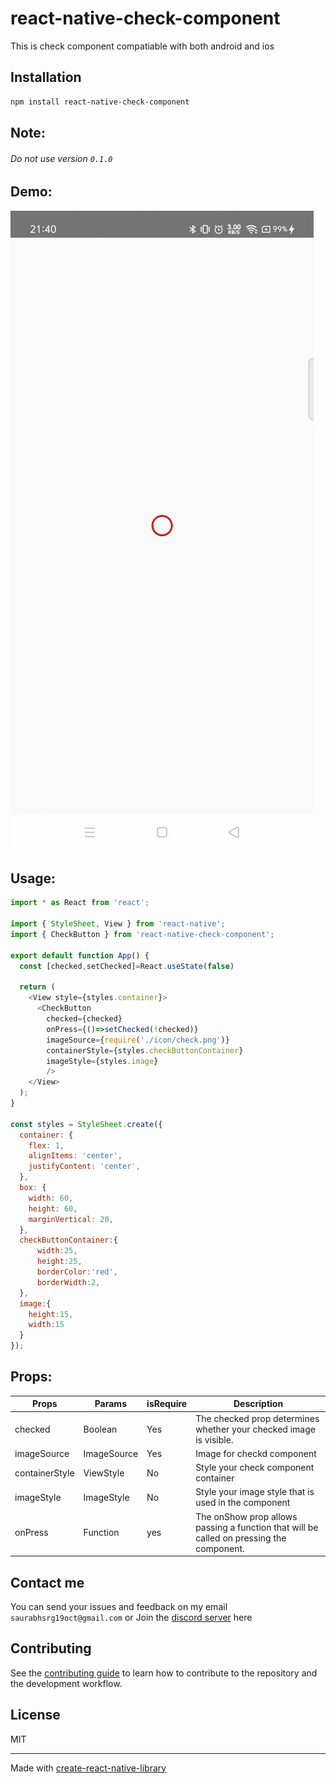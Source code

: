 # react-native-check-component

This is check component compatiable with both android and ios

## Installation

```sh
npm install react-native-check-component
```
## Note:
###### Do not use version `0.1.0`

## Demo:
![](https://github.com/saurabh-000/react-native-check-component/blob/master/example/demo/check-component-video.gif)

## Usage:

```js
import * as React from 'react';

import { StyleSheet, View } from 'react-native';
import { CheckButton } from 'react-native-check-component';

export default function App() {
  const [checked,setChecked]=React.useState(false)

  return (
    <View style={styles.container}>
      <CheckButton 
        checked={checked} 
        onPress={()=>setChecked(!checked)} 
        imageSource={require('./icon/check.png')} 
        containerStyle={styles.checkButtonContainer}
        imageStyle={styles.image}
        />
    </View>
  );
}

const styles = StyleSheet.create({
  container: {
    flex: 1,
    alignItems: 'center',
    justifyContent: 'center',
  },
  box: {
    width: 60,
    height: 60,
    marginVertical: 20,
  },
  checkButtonContainer:{
      width:25,
      height:25,
      borderColor:'red',
      borderWidth:2,
  },
  image:{
    height:15,
    width:15
  }
});

```  

## Props:
| Props              | Params                                          | isRequire | Description                                                         |
| ------------------ | ----------------------------------------------- | --------- | ------------------------------------------------------------------- |
| checked            | Boolean                                         | Yes       | The checked prop determines whether your checked image is visible.  |
| imageSource        | ImageSource                                     | Yes       | Image for checkd component                                          |
| containerStyle     | ViewStyle                                       | No        | Style your check component container                                |
| imageStyle         | ImageStyle                                      | No        | Style your image style that is used in the component                |
| onPress            | Function                                        | yes       | The onShow prop allows passing a function that will be called on pressing the component.          |


## Contact me
You can send your issues and feedback on my email `saurabhsrg19oct@gmail.com` or Join the [discord server](https://discord.gg/TRnwZHgZ9u) here

## Contributing

See the [contributing guide](CONTRIBUTING.md) to learn how to contribute to the repository and the development workflow.

## License

MIT

---

Made with [create-react-native-library](https://github.com/callstack/react-native-builder-bob)
